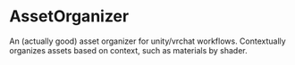 # AssetOrganizer
An (actually good) asset organizer for unity/vrchat workflows. Contextually organizes assets based on context, such as materials by shader.
